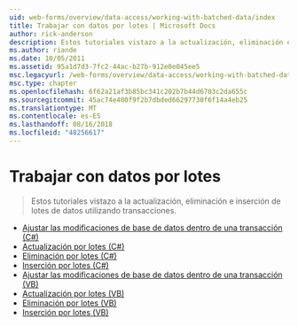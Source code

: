 ```yaml
---
uid: web-forms/overview/data-access/working-with-batched-data/index
title: Trabajar con datos por lotes | Microsoft Docs
author: rick-anderson
description: Estos tutoriales vistazo a la actualización, eliminación e inserción de lotes de datos utilizando transacciones.
ms.author: riande
ms.date: 10/05/2011
ms.assetid: 95a1d7d3-7fc2-44ac-b27b-912e0e045ee5
msc.legacyurl: /web-forms/overview/data-access/working-with-batched-data
msc.type: chapter
ms.openlocfilehash: 6f62a21af3b85bc341c202b7b44d6703c2da655c
ms.sourcegitcommit: 45ac74e400f9f2b7dbded66297730f6f14a4eb25
ms.translationtype: MT
ms.contentlocale: es-ES
ms.lasthandoff: 08/16/2018
ms.locfileid: "48256617"
---
```

<a name="working-with-batched-data"></a>Trabajar con datos por lotes
====================
> Estos tutoriales vistazo a la actualización, eliminación e inserción de lotes de datos utilizando transacciones.


- [Ajustar las modificaciones de base de datos dentro de una transacción (C#)](wrapping-database-modifications-within-a-transaction-cs.md)
- [Actualización por lotes (C#)](batch-updating-cs.md)
- [Eliminación por lotes (C#)](batch-deleting-cs.md)
- [Inserción por lotes (C#)](batch-inserting-cs.md)
- [Ajustar las modificaciones de base de datos dentro de una transacción (VB)](wrapping-database-modifications-within-a-transaction-vb.md)
- [Actualización por lotes (VB)](batch-updating-vb.md)
- [Eliminación por lotes (VB)](batch-deleting-vb.md)
- [Inserción por lotes (VB)](batch-inserting-vb.md)

